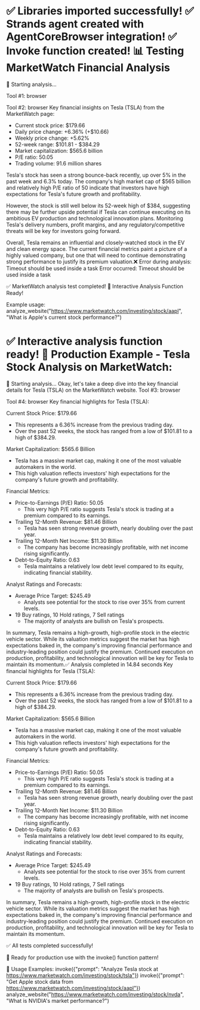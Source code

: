 ✅ Libraries imported successfully!
✅ Strands agent created with AgentCoreBrowser integration!
✅ Invoke function created!
📊 Testing MarketWatch Financial Analysis
==================================================
🚀 Starting analysis...

Tool #1: browser

Tool #2: browser
Key financial insights on Tesla (TSLA) from the MarketWatch page:

- Current stock price: $179.66
- Daily price change: +6.36% (+$10.66)
- Weekly price change: +5.62% 
- 52-week range: $101.81 - $384.29
- Market capitalization: $565.6 billion
- P/E ratio: 50.05
- Trading volume: 91.6 million shares

Tesla's stock has seen a strong bounce-back recently, up over 5% in the past week and 6.3% today. The company's high market cap of $565 billion and relatively high P/E ratio of 50 indicate that investors have high expectations for Tesla's future growth and profitability. 

However, the stock is still well below its 52-week high of $384, suggesting there may be further upside potential if Tesla can continue executing on its ambitious EV production and technological innovation plans. Monitoring Tesla's delivery numbers, profit margins, and any regulatory/competitive threats will be key for investors going forward.

Overall, Tesla remains an influential and closely-watched stock in the EV and clean energy space. The current financial metrics paint a picture of a highly valued company, but one that will need to continue demonstrating strong performance to justify its premium valuation.❌ Error during analysis: Timeout should be used inside a task
Error occurred: Timeout should be used inside a task

✅ MarketWatch analysis test completed!
🎯 Interactive Analysis Function Ready!

Example usage:
analyze_website("https://www.marketwatch.com/investing/stock/aapl", "What is Apple's current stock performance?")

✅ Interactive analysis function ready!
🎯 Production Example - Tesla Stock Analysis on MarketWatch:
============================================================
🚀 Starting analysis...
Okay, let's take a deep dive into the key financial details for Tesla (TSLA) on the MarketWatch website.
Tool #3: browser

Tool #4: browser
Key financial highlights for Tesla (TSLA):

Current Stock Price: $179.66
- This represents a 6.36% increase from the previous trading day.
- Over the past 52 weeks, the stock has ranged from a low of $101.81 to a high of $384.29.

Market Capitalization: $565.6 Billion
- Tesla has a massive market cap, making it one of the most valuable automakers in the world.
- This high valuation reflects investors' high expectations for the company's future growth and profitability.

Financial Metrics:
- Price-to-Earnings (P/E) Ratio: 50.05
  - This very high P/E ratio suggests Tesla's stock is trading at a premium compared to its earnings.
- Trailing 12-Month Revenue: $81.46 Billion
  - Tesla has seen strong revenue growth, nearly doubling over the past year.
- Trailing 12-Month Net Income: $11.30 Billion
  - The company has become increasingly profitable, with net income rising significantly.
- Debt-to-Equity Ratio: 0.63
  - Tesla maintains a relatively low debt level compared to its equity, indicating financial stability.

Analyst Ratings and Forecasts:
- Average Price Target: $245.49
  - Analysts see potential for the stock to rise over 35% from current levels.
- 19 Buy ratings, 10 Hold ratings, 7 Sell ratings
  - The majority of analysts are bullish on Tesla's prospects.

In summary, Tesla remains a high-growth, high-profile stock in the electric vehicle sector. While its valuation metrics suggest the market has high expectations baked in, the company's improving financial performance and industry-leading position could justify the premium. Continued execution on production, profitability, and technological innovation will be key for Tesla to maintain its momentum.✅ Analysis completed in 14.84 seconds
Key financial highlights for Tesla (TSLA):

Current Stock Price: $179.66
- This represents a 6.36% increase from the previous trading day.
- Over the past 52 weeks, the stock has ranged from a low of $101.81 to a high of $384.29.

Market Capitalization: $565.6 Billion
- Tesla has a massive market cap, making it one of the most valuable automakers in the world.
- This high valuation reflects investors' high expectations for the company's future growth and profitability.

Financial Metrics:
- Price-to-Earnings (P/E) Ratio: 50.05
  - This very high P/E ratio suggests Tesla's stock is trading at a premium compared to its earnings.
- Trailing 12-Month Revenue: $81.46 Billion
  - Tesla has seen strong revenue growth, nearly doubling over the past year.
- Trailing 12-Month Net Income: $11.30 Billion
  - The company has become increasingly profitable, with net income rising significantly.
- Debt-to-Equity Ratio: 0.63
  - Tesla maintains a relatively low debt level compared to its equity, indicating financial stability.

Analyst Ratings and Forecasts:
- Average Price Target: $245.49
  - Analysts see potential for the stock to rise over 35% from current levels.
- 19 Buy ratings, 10 Hold ratings, 7 Sell ratings
  - The majority of analysts are bullish on Tesla's prospects.

In summary, Tesla remains a high-growth, high-profile stock in the electric vehicle sector. While its valuation metrics suggest the market has high expectations baked in, the company's improving financial performance and industry-leading position could justify the premium. Continued execution on production, profitability, and technological innovation will be key for Tesla to maintain its momentum.

✅ All tests completed successfully!

🚀 Ready for production use with the invoke() function pattern!

📝 Usage Examples:
invoke({"prompt": "Analyze Tesla stock at https://www.marketwatch.com/investing/stock/tsla"})
invoke({"prompt": "Get Apple stock data from https://www.marketwatch.com/investing/stock/aapl"})
analyze_website("https://www.marketwatch.com/investing/stock/nvda", "What is NVIDIA's market performance?")
